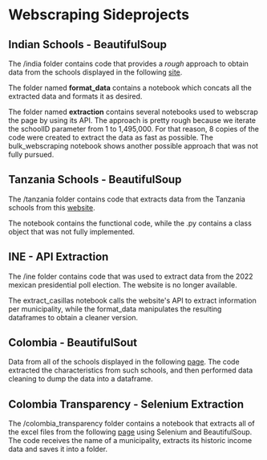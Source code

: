 # Webscraping Sideprojects


## Indian Schools - BeautifulSoup

The /india folder contains code that provides a _rough_ approach to obtain data from the schools displayed in the following [site](https://schoolgis.nic.in/).

The folder named **format_data** contains a notebook which concats all the extracted data and formats it as desired.

The folder named **extraction** contains several notebooks used to webscrap the page by using its API. The approach is pretty rough because we iterate the schoolID parameter from 1 to 1,495,000. For that reason, 8 copies of the code were created to extract the data as fast as possible. The bulk_webscraping notebook shows another possible approach that was not fully pursued.


## Tanzania Schools - BeautifulSoup


The /tanzania folder contains code that extracts data from the Tanzania schools from this [website](https://onlinesys.necta.go.tz/results/2021/psle/psle.htm).

The notebook contains the  functional code, while the .py contains a class object that was not fully implemented. 

## INE - API Extraction

The /ine folder contains code that was used to extract data from the 2022 mexican presidential poll election. The website is no longer available.

The extract_casillas notebook calls the website's API to extract information per municipality, while the format_data manipulates the resulting dataframes to obtain a cleaner version.


## Colombia - BeautifulSout

Data from all of the schools displayed in the following [page](https://www.redacademica.edu.co/colegios?name=&field_localidad_target_id=All&page=0). The code extracted the characteristics from such schools, and then performed data cleaning to dump the data into a dataframe.

## Colombia Transparency - Selenium Extraction

The /colombia_transparency folder contains a notebook that extracts all of the excel files from the following [page](https://www.chip.gov.co/schip_rt/index.jsf) using Selenium and BeautifulSoup. The code receives the name of a municipality, extracts its historic income data and saves it into a folder.

